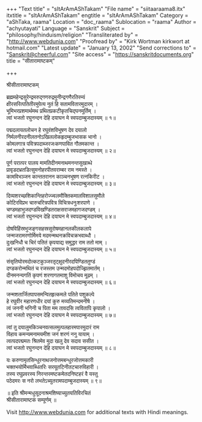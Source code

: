 +++
"Text title" = "sItArAmAShTakam"
"File name" = "siitaaraama8.itx"
itxtitle = "sItArAmAShTakam"
engtitle = "sItArAmAShTakam"
Category = "aShTaka, raama"
Location = "doc_raama"
Sublocation = "raama"
Author = "achyutayati"
Language = "Sanskrit"
Subject = "philosophy/hinduism/religion"
"Transliterated by" = "http://www.webdunia.com"
"Proofread by" = "Kirk Wortman kirkwort at hotmail.com"
"Latest update" = "January 13, 2002"
"Send corrections to" = "Sanskrit@cheerful.com"
"Site access" = "https://sanskritdocuments.org"
title = "सीतारामाष्टकम्"

+++
  
 श्रीसीतारामाष्टकम्   
  
ब्रह्ममहेन्द्रसुरेन्द्रमरुद्गणरुद्रमुनीन्द्रगणैरतिरम्यं  
क्षीरसरित्पतितीरमुपेत्य नुतं हि सतामवितारमुदारम् ।  
भूमिभरप्रशमार्थमथ प्रथितप्रकटीकृतचिद्घनमूर्तिम् ।  
त्वां भजतो रघुनन्दन देहि दयाघन मे स्वपदाम्बुजदास्यम् ॥ १॥  
  
पद्मदलायतलोचन हे रघुवंशविभूषण देव दयालो  
निर्मलनीरदनीलतनोऽखिललोकहृदम्बुजभासक भानो ।  
कोमलगात्र पवित्रपदाब्जरजःकणपावित गौतमकान्त ।  
त्वां भजतो रघुनन्दन देहि दयाघन मे स्वपदाम्बुजदास्यम् ॥ २॥  
  
पूर्ण परात्पर पालय मामतिदीनमनाथमनन्तसुखाब्धे  
प्रावृडदभ्रतडित्सुमनोहरपीतवराम्बर राम नमस्ते ।  
कामविभञ्जन कान्ततरानन काञ्चनभूषण रत्नकिरीट ।  
त्वां भजतो रघुनन्दन देहि दयाघन मे स्वपदाम्बुजदास्यम् ॥ ३॥  
  
दिव्यशरच्छशिकान्तिहरोज्ज्वलमौक्तिकमालविशालसुमौले  
कोटिरविप्रभ चारुचरित्रपवित्र विचित्रधनुःशरपाणे ।  
चण्डमहाभुजदण्डविखण्डितराक्षसराजमहागजदण्डम् ।  
त्वां भजतो रघुनन्दन देहि दयाघन मे स्वपदाम्बुजदास्यम् ॥ ४॥  
  
दोषविहिंस्रभुजङ्गसहस्रसुरोषमहानलकीलकलापे  
जन्मजरामरणोर्मिमये मदमन्मथनक्रविचक्रभवाब्धौ ।  
दुःखनिधौ च चिरं पतितं कृपयाद्य समुद्धर राम ततो माम् ।  
त्वां भजतो रघुनन्दन देहि दयाघन मे स्वपदाम्बुजदास्यम् ॥ ५॥  
  
संसृतिघोरमदोत्कटकुञ्जरतृट्क्षुदनीरदपिण्डिततुण्डं  
दण्डकरोन्मथितं च रजस्तम उन्मदमोहपदोज्झितमार्तम् ।  
दीनमनन्यगतिं कृपणं शरणागतमाशु विमोचय मूढम् ।  
त्वां भजतो रघुनन्दन देहि दयाघन मे स्वपदाम्बुजदास्यम् ॥ ६॥  
  
जन्मशतार्जितपापसमन्वितहृत्कमले पतिते पशुकल्पे  
हे रघुवीर महारणधीर दयां कुरु मय्यतिमन्दमनीषे ।  
त्वं जननी भगिनी च पिता मम तावदसि त्ववितापि कृपालो ।  
त्वां भजतो रघुनन्दन देहि दयाघन मे स्वपदाम्बुजदास्यम् ॥ ७॥  
  
त्वां तु दयालुमकिञ्चनवत्सलमुत्पलहारमपारमुदारं राम  
विहाय कमन्यमनामयमीश जनं शरणं ननु यायाम् ।  
त्वत्पदपद्ममतः श्रितमेव मुदा खलु देव सदाव ससीत ।  
त्वां भजतो रघुनन्दन देहि दयाघन मे स्वपदाम्बुजदास्यम् ॥ ८॥  
  
यः करुणामृतसिन्धुरनाथजनोत्तमबन्धुरजोत्तमकारी  
भक्तभयोर्मिभवाब्धितरिः सरयूतटिनीतटचारुविहारी ।  
तस्य रघुप्रवरस्य निरन्तरमष्टकमेतदनिष्टहरं वै यस्तु  
पठेदमरः स नरो लभतेऽच्युतरामपदाम्बुजदास्यम् ॥ ९॥  
  
॥ इति श्रीमन्मधुसूदनाश्रमशिष्याच्युतयतिविरचितं  
                                  श्रीसीतारामाष्टकं सम्पूर्णम् ॥  
  
  
Visit http://www.webdunia.com for additional texts with Hindi meanings.  
  
